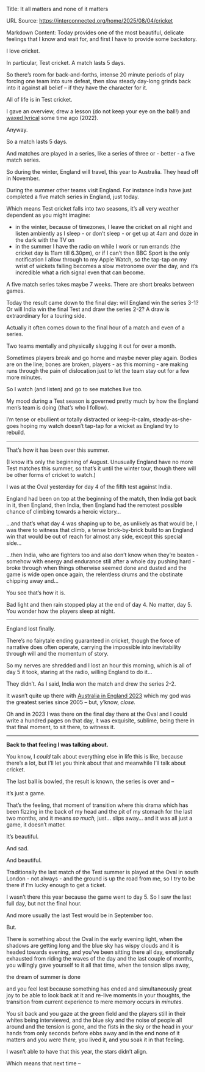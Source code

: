 Title: It all matters and none of it matters

URL Source: https://interconnected.org/home/2025/08/04/cricket

Markdown Content:
Today provides one of the most beautiful, delicate feelings that I know and wait for, and first I have to provide some backstory.

I love cricket.

In particular, Test cricket. A match lasts 5 days.

So there’s room for back-and-forths, intense 20 minute periods of play forcing one team into sure defeat, then slow steady day-long grinds back into it against all belief – if they have the character for it.

All of life is in Test cricket.

I gave an overview, drew a lesson (do not keep your eye on the ball!) and [waxed lyrical](https://interconnected.org/home/2022/07/01/focus) some time ago (2022).

Anyway.

So a match lasts 5 days.

And matches are played in a series, like a series of three or - better - a five match series.

So during the winter, England will travel, this year to Australia. They head off in November.

During the summer other teams visit England. For instance India have just completed a five match series in England, just today.

Which means Test cricket falls into two seasons, it’s all very weather dependent as you might imagine:

*   in the winter, because of timezones, I leave the cricket on all night and listen ambiently as I sleep - or don’t sleep - or get up at 4am and doze in the dark with the TV on
*   in the summer I have the radio on while I work or run errands (the cricket day is 11am till 6.30pm), or if I can’t then BBC Sport is the only notification I allow through to my Apple Watch, so the tap-tap on my wrist of wickets falling becomes a slow metronome over the day, and it’s incredible what a rich signal even that can become.

A five match series takes maybe 7 weeks. There are short breaks between games.

Today the result came down to the final day: will England win the series 3-1? Or will India win the final Test and draw the series 2-2? A draw is extraordinary for a touring side.

Actually it often comes down to the final hour of a match and even of a series.

Two teams mentally and physically slugging it out for over a month.

Sometimes players break and go home and maybe never play again. Bodies are on the line; bones are broken, players - as this morning - are making runs through the pain of dislocation just to let the team stay out for a few more minutes.

So I watch (and listen) and go to see matches live too.

My mood during a Test season is governed pretty much by how the England men’s team is doing (that’s who I follow).

I’m tense or ebullient or totally distracted or keep-it-calm, steady-as-she-goes hoping my watch doesn’t tap-tap for a wicket as England try to rebuild.

* * *

That’s how it has been over this summer.

(I know it’s only the beginning of August. Unusually England have no more Test matches this summer, so that’s it until the winter tour, though there will be other forms of cricket to watch.)

I was at the Oval yesterday for day 4 of the fifth test against India.

England had been on top at the beginning of the match, then India got back in it, then England, then India, then England had the remotest possible chance of climbing towards a heroic victory…

…and that’s what day 4 was shaping up to be, as unlikely as that would be, I was there to witness that climb, a tense brick-by-brick build to an England win that would be out of reach for almost any side, except this special side…

…then India, who are fighters too and also don’t know when they’re beaten - somehow with energy and endurance still after a whole day pushing hard - broke through when things otherwise seemed done and dusted and the game is wide open once again, the relentless drums and the obstinate chipping away and…

You see that’s how it is.

Bad light and then rain stopped play at the end of day 4. No matter, day 5. You wonder how the players sleep at night.

* * *

England lost finally.

There’s no fairytale ending guaranteed in cricket, though the force of narrative does often operate, carrying the impossible into inevitability through will and the momentum of story.

So my nerves are shredded and I lost an hour this morning, which is all of day 5 it took, staring at the radio, willing England to do it…

They didn’t. As I said, India won the match and drew the series 2-2.

It wasn’t quite up there with [Australia in England 2023](https://en.wikipedia.org/wiki/2023_Ashes_series) which my god was the greatest series since 2005 – but, y’know, _close._

Oh and in 2023 I was there on the final day there at the Oval and I could write a hundred pages on that day, it was exquisite, sublime, being there in that final moment, to sit there, to witness it.

* * *

**Back to that feeling I was talking about.**

You know, I _could_ talk about everything else in life this is like, because there’s a lot, but I’ll let you think about that and meanwhile I’ll talk about cricket.

The last ball is bowled, the result is known, the series is over and –

it’s just a game.

That’s the feeling, that moment of transition where this drama which has been fizzing in the back of my head and the pit of my stomach for the last two months, and it means _so much,_ just… slips away… and it was all just a game, it doesn’t matter.

It’s beautiful.

And sad.

And beautiful.

Traditionally the last match of the Test summer is played at the Oval in south London - not always - and the ground is up the road from me, so I try to be there if I’m lucky enough to get a ticket.

I wasn’t there this year because the game went to day 5. So I saw the last full day, but not the final hour.

And more usually the last Test would be in September too.

But.

There is something about the Oval in the early evening light, when the shadows are getting long and the blue sky has wispy clouds and it is headed towards evening, and you’ve been sitting there all day, emotionally exhausted from riding the waves of the day and the last couple of months, you willingly gave yourself to it all that time, when the tension slips away,

the dream of summer is done

and you feel lost because something has ended and simultaneously great joy to be able to look back at it and re-live moments in your thoughts, the transition from current experience to mere memory occurs in _minutes._

You sit back and you gaze at the green field and the players still in their whites being interviewed, and the blue sky and the noise of people all around and the tension is gone, and the fists in the sky or the head in your hands from only seconds before ebbs away and in the end none of it matters and you were _there,_ you lived it, and you soak it in that feeling.

I wasn’t able to have that this year, the stars didn’t align.

Which means that next time –